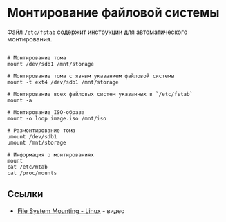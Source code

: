 # Монтирование файловой системы

Файл `/etc/fstab` содержит инструкции для автоматического монтирования.

```shell

# Монтирование тома
mount /dev/sdb1 /mnt/storage

# Монтирование тома с явным указанием файловой системы
mount -t ext4 /dev/sdb1 /mnt/storage

# Монтирование всех файловых систем указанных в `/etc/fstab`
mount -a

# Монтирование ISO-образа
mount -o loop image.iso /mnt/iso

# Размонтирование тома
umount /dev/sdb1
umount /mnt/storage

# Информация о монтированиях
mount
cat /etc/mtab
cat /proc/mounts
```

## Ссылки
- [File System Mounting - Linux](https://www.youtube.com/watch?v=A8ITr5ZpzvA) - видео

